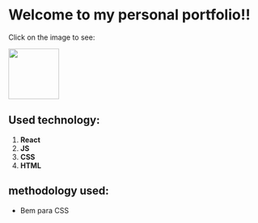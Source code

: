 # Welcome to my personal portfolio!! 

<p>Click on the image to see:</p>
<a href="https://juliorivasz.github.io/PortFolio/" target="_blank" >
  <img src="https://cdn-icons-png.flaticon.com/512/1454/1454827.png" width="100" height="100" />
</a>

## Used technology:

1. **React** 
2. **JS**
3. **CSS**
4. **HTML**

## methodology used:

- Bem para CSS 
